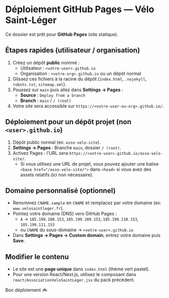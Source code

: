 # Déploiement GitHub Pages — Vélo Saint‑Léger

Ce dossier est prêt pour **GitHub Pages** (site statique).

## Étapes rapides (utilisateur / organisation)
1) Créez un dépôt **public** nommé :
   - Utilisateur : `<votre-user>.github.io`
   - Organisation : `<votre-org>.github.io` ou un dépôt normal
2) Glissez ces fichiers à la racine du dépôt (`index.html`, `.nojekyll`, `robots.txt`, `sitemap.xml`).
3) Poussez sur `main` puis allez dans **Settings → Pages** :
   - **Source** : `Deploy from a branch`
   - **Branch** : `main` / `/ (root)`
4) Votre site sera accessible sur `https://<votre-user-ou-org>.github.io/`.

## Déploiement pour un dépôt projet (non `<user>.github.io`)
1) Dépôt public normal (ex: `asso-velo-site`).
2) **Settings → Pages** : Branche `main`, dossier `/ (root)`.
3) Activez Pages : l'URL sera `https://<votre-user>.github.io/asso-velo-site/`.
   - Si vous utilisez une URL de projet, vous pouvez ajouter une balise `<base href="/asso-velo-site/">` dans `<head>` si vous avez des assets relatifs (ici non nécessaire).

## Domaine personnalisé (optionnel)
- Renommez `CNAME.sample` en `CNAME` et remplacez par votre domaine (ex: `www.velosaintleger.fr`).
- Pointez votre domaine (DNS) vers GitHub Pages :
  - `A` → `185.199.108.153`, `185.199.109.153`, `185.199.110.153`, `185.199.111.153`
  - ou `CNAME` du sous-domaine → `<votre-user>.github.io`
- Dans **Settings → Pages → Custom domain**, entrez votre domaine puis **Save**.

## Modifier le contenu
- Le site est une **page unique** dans `index.html` (thème vert pastel).
- Pour une version React/Next.js, utilisez le composant dans `react/AssociationVeloSaintLeger.jsx` du pack précédent.

Bon déploiement 🚲
